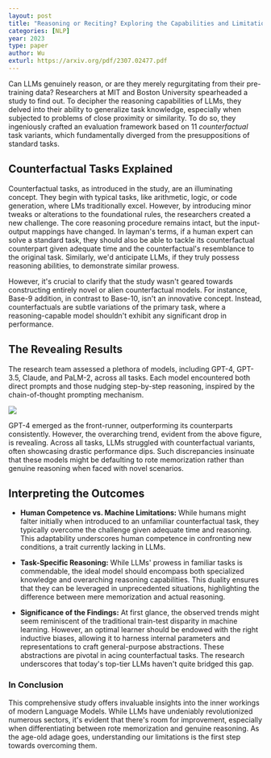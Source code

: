 ```yaml
---
layout: post
title: "Reasoning or Reciting? Exploring the Capabilities and Limitations of Language Models Through Counterfactual Tasks"
categories: [NLP]
year: 2023
type: paper
author: Wu
exturl: https://arxiv.org/pdf/2307.02477.pdf
---
```

Can LLMs genuinely reason, or are they merely regurgitating from their pre-training data? Researchers at MIT and Boston University spearheaded a study to find out. To decipher the reasoning capabilities of LLMs, they delved into their ability to generalize task knowledge, especially when subjected to problems of close proximity or similarity. To do so, they ingeniously crafted an evaluation framework based on 11 *counterfactual* task variants, which fundamentally diverged from the presuppositions of standard tasks.

## Counterfactual Tasks Explained

Counterfactual tasks, as introduced in the study, are an illuminating concept. They begin with typical tasks, like arithmetic, logic, or code generation, where LMs traditionally excel. However, by introducing minor tweaks or alterations to the foundational rules, the researchers created a new challenge. The core reasoning procedure remains intact, but the input-output mappings have changed. In layman's terms, if a human expert can solve a standard task, they should also be able to tackle its counterfactual counterpart given adequate time and the counterfactual's resemblance to the original task. Similarly, we'd anticipate LLMs, if they truly possess reasoning abilities, to demonstrate similar prowess.

However, it's crucial to clarify that the study wasn't geared towards constructing entirely novel or alien counterfactual models. For instance, Base-9 addition, in contrast to Base-10, isn't an innovative concept. Instead, counterfactuals are subtle variations of the primary task, where a reasoning-capable model shouldn't exhibit any significant drop in performance.

## The Revealing Results

The research team assessed a plethora of models, including GPT-4, GPT-3.5, Claude, and PaLM-2, across all tasks. Each model encountered both direct prompts and those nudging step-by-step reasoning, inspired by the chain-of-thought prompting mechanism.

![](/images/reciteorreason.png)

GPT-4 emerged as the front-runner, outperforming its counterparts consistently. However, the overarching trend, evident from the above figure, is revealing. Across all tasks, LLMs struggled with counterfactual variants, often showcasing drastic performance dips. Such discrepancies insinuate that these models might be defaulting to rote memorization rather than genuine reasoning when faced with novel scenarios.

## Interpreting the Outcomes

* **Human Competence vs. Machine Limitations:** While humans might falter initially when introduced to an unfamiliar counterfactual task, they typically overcome the challenge given adequate time and reasoning. This adaptability underscores human competence in confronting new conditions, a trait currently lacking in LLMs.

* **Task-Specific Reasoning:** While LLMs' prowess in familiar tasks is commendable, the ideal model should encompass both specialized knowledge and overarching reasoning capabilities. This duality ensures that they can be leveraged in unprecedented situations, highlighting the difference between mere memorization and actual reasoning.

* **Significance of the Findings:** At first glance, the observed trends might seem reminiscent of the traditional train-test disparity in machine learning. However, an optimal learner should be endowed with the right inductive biases, allowing it to harness internal parameters and representations to craft general-purpose abstractions. These abstractions are pivotal in acing counterfactual tasks. The research underscores that today's top-tier LLMs haven't quite bridged this gap.

### **In Conclusion**

This comprehensive study offers invaluable insights into the inner workings of modern Language Models. While LLMs have undeniably revolutionized numerous sectors, it's evident that there's room for improvement, especially when differentiating between rote memorization and genuine reasoning. As the age-old adage goes, understanding our limitations is the first step towards overcoming them.
